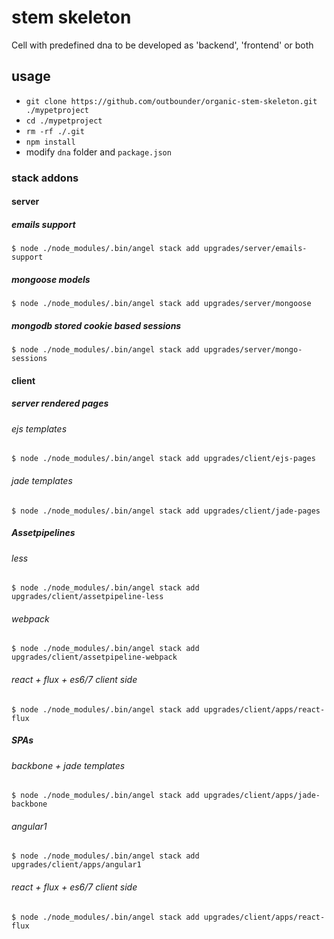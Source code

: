 # stem skeleton

Cell with predefined dna to be developed as 'backend', 'frontend' or both

## usage

- `git clone https://github.com/outbounder/organic-stem-skeleton.git ./mypetproject`
- `cd ./mypetproject`
- `rm -rf ./.git`
- `npm install`
- modify `dna` folder and `package.json`

### stack addons

#### server

##### emails support

    $ node ./node_modules/.bin/angel stack add upgrades/server/emails-support

##### mongoose models

    $ node ./node_modules/.bin/angel stack add upgrades/server/mongoose

##### mongodb stored cookie based sessions

    $ node ./node_modules/.bin/angel stack add upgrades/server/mongo-sessions

#### client

##### server rendered pages

###### ejs templates

    $ node ./node_modules/.bin/angel stack add upgrades/client/ejs-pages

###### jade templates

    $ node ./node_modules/.bin/angel stack add upgrades/client/jade-pages

##### Assetpipelines

###### less

    $ node ./node_modules/.bin/angel stack add upgrades/client/assetpipeline-less

###### webpack

    $ node ./node_modules/.bin/angel stack add upgrades/client/assetpipeline-webpack

###### react + flux + es6/7 client side

    $ node ./node_modules/.bin/angel stack add upgrades/client/apps/react-flux

##### SPAs

###### backbone + jade templates

    $ node ./node_modules/.bin/angel stack add upgrades/client/apps/jade-backbone

###### angular1

    $ node ./node_modules/.bin/angel stack add upgrades/client/apps/angular1

###### react + flux + es6/7 client side

    $ node ./node_modules/.bin/angel stack add upgrades/client/apps/react-flux
